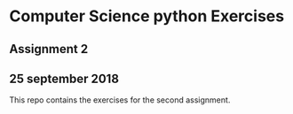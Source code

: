 # Computer Science python Exercises
## Assignment 2
## 25 september 2018

This repo contains the exercises for the second assignment.

